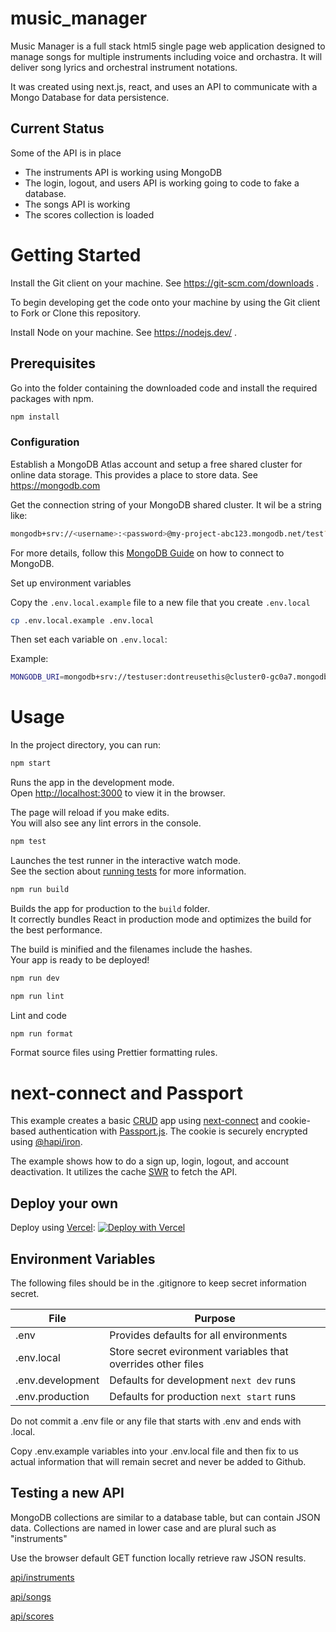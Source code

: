 # music_manager

Music Manager is a full stack html5 single page web application designed to manage songs for multiple instruments including voice and orchastra. It will deliver song lyrics and orchestral instrument notations.

It was created using next.js, react, and uses an API to communicate with a Mongo Database for data persistence.

## Current Status

Some of the API is in place

- The instruments API is working using MongoDB
- The login, logout, and users API is working going to code to fake a database.
- The songs API is working
- The scores collection is loaded

# Getting Started

Install the Git client on your machine. See https://git-scm.com/downloads .

To begin developing get the code onto your machine by using the Git client to Fork or Clone this repository.

Install Node on your machine. See https://nodejs.dev/ .

## Prerequisites

Go into the folder containing the downloaded code and install the required packages with npm.

```bash
npm install
```

### Configuration

Establish a MongoDB Atlas account and setup a free shared cluster for online data storage. This provides a place to store data. See https://mongodb.com

Get the connection string of your MongoDB shared cluster. It wil be a string like:

```bash
mongodb+srv://<username>:<password>@my-project-abc123.mongodb.net/test?retryWrites=true&w=majority
```

For more details, follow this [MongoDB Guide](https://docs.mongodb.com/guides/server/drivers/) on how to connect to MongoDB.

Set up environment variables

Copy the `.env.local.example` file to a new file that you create `.env.local`

```bash
cp .env.local.example .env.local
```

Then set each variable on `.env.local`:

Example:

```bash
MONGODB_URI=mongodb+srv://testuser:dontreusethis@cluster0-gc0a7.mongodb.net/music?retryWrites=true&w=majority
```

# Usage

In the project directory, you can run:

```bash
npm start
```

Runs the app in the development mode.\
Open [http://localhost:3000](http://localhost:3000) to view it in the browser.

The page will reload if you make edits.\
You will also see any lint errors in the console.

```bash
npm test
```

Launches the test runner in the interactive watch mode.\
See the section about [running tests](https://facebook.github.io/create-react-app/docs/running-tests) for more information.

```bash
npm run build
```

Builds the app for production to the `build` folder.\
It correctly bundles React in production mode and optimizes the build for the best performance.

The build is minified and the filenames include the hashes.\
Your app is ready to be deployed!

```bash
npm run dev
```

```bash
npm run lint
```

Lint and code

```bash
npm run format
```

Format source files using Prettier formatting rules.

# next-connect and Passport

This example creates a basic [CRUD](https://en.wikipedia.org/wiki/Create,_read,_update_and_delete) app using [next-connect](https://github.com/hoangvvo/next-connect) and cookie-based authentication with [Passport.js](http://www.passportjs.org/). The cookie is securely encrypted using [@hapi/iron](https://github.com/hapijs/iron).

The example shows how to do a sign up, login, logout, and account deactivation. It utilizes the cache [SWR](https://swr.now.sh/) to fetch the API.

## Deploy your own

Deploy using [Vercel](https://vercel.com):
[![Deploy with Vercel](https://vercel.com/button)](https://vercel.com/import/project?template=https://github.com/spopp20/music_manager)

## Environment Variables

The following files should be in the .gitignore to keep secret information secret.

| File             | Purpose                                                      |
| ---------------- | ------------------------------------------------------------ |
| .env             | Provides defaults for all environments                       |
| .env.local       | Store secret evironment variables that overrides other files |
| .env.development | Defaults for development `next dev` runs                     |
| .env.production  | Defaults for production `next start` runs                    |

Do not commit a .env file or any file that starts with .env and ends with .local.

Copy .env.example variables into your .env.local file and then fix to us actual information that will remain secret and never be added to Github.

## Testing a new API

MongoDB collections are similar to a database table, but can contain JSON data.
Collections are named in lower case and are plural such as "instruments"

Use the browser default GET function locally retrieve raw JSON results.

[api/instruments](http://localhost:3000/api/instruments)

[api/songs](http://localhost:3000/api/songs)

[api/scores](http://localhost:3000/api/scores)

